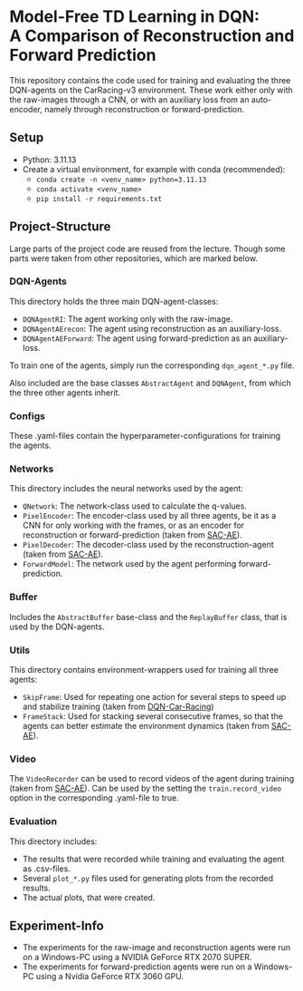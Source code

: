 # Model-Free TD Learning in DQN:<br>A Comparison of Reconstruction and Forward Prediction

This repository contains the code used for training and evaluating the three DQN-agents on the CarRacing-v3 environment.
These work either only with the raw-images through a CNN, or with an auxiliary loss from an auto-encoder, namely through reconstruction or forward-prediction.


## Setup

- Python: 3.11.13
- Create a virtual environment, for example with conda (recommended):
    - `conda create -n <venv_name> python=3.11.13`
    - `conda activate <venv_name>`
    - `pip install -r requirements.txt`


## Project-Structure

Large parts of the project code are reused from the lecture. Though some parts were taken from other repositories, which are marked below.

### DQN-Agents

This directory holds the three main DQN-agent-classes:
- `DQNAgentRI`: The agent working only with the raw-image.
- `DQNAgentAErecon`: The agent using reconstruction as an auxiliary-loss.
- `DQNAgentAEForward`: The agent using forward-prediction as an auxiliary-loss.

To train one of the agents, simply run the corresponding `dqn_agent_*.py` file.

Also included are the base classes `AbstractAgent` and `DQNAgent`, from which the three other agents inherit.

### Configs

These .yaml-files contain the hyperparameter-configurations for training the agents.

### Networks

This directory includes the neural networks used by the agent:
- `QNetwork`: The network-class used to calculate the q-values.
- `PixelEncoder`: The encoder-class used by all three agents, be it as a CNN for only working with the frames, or as an encoder for reconstruction or forward-prediction (taken from [SAC-AE](https://github.com/denisyarats/pytorch_sac_ae)).
- `PixelDecoder`: The decoder-class used by the reconstruction-agent (taken from [SAC-AE](https://github.com/denisyarats/pytorch_sac_ae)).
- `ForwardModel`: The network used by the agent performing forward-prediction.

### Buffer

Includes the `AbstractBuffer` base-class and the `ReplayBuffer` class, that is used by the DQN-agents.

### Utils

This directory contains environment-wrappers used for training all three agents:
- `SkipFrame`: Used for repeating one action for several steps to speed up and stabilize training (taken from [DQN-Car-Racing](https://github.com/wiitt/DQN-Car-Racing))
- `FrameStack`: Used for stacking several consecutive frames, so that the agents can better estimate the environment dynamics (taken from [SAC-AE](https://github.com/denisyarats/pytorch_sac_ae)).

### Video

The `VideoRecorder` can be used to record videos of the agent during training (taken from [SAC-AE](https://github.com/denisyarats/pytorch_sac_ae)). Can be used by the setting the `train.record_video` option in the corresponding .yaml-file to true.

### Evaluation

This directory includes:
- The results that were recorded while training and evaluating the agent as .csv-files.
- Several `plot_*.py` files used for generating plots from the recorded results.
- The actual plots, that were created.


## Experiment-Info

- The experiments for the raw-image and reconstruction agents were run on a Windows-PC using a NVIDIA GeForce RTX 2070 SUPER.
- The experiments for forward-prediction agents were run on a Windows-PC using a Nvidia GeForce RTX 3060 GPU.
